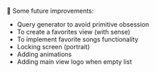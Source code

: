 📌 Some future improvements:
* Query generator to avoid primitive obsession
* To create a favorites view (with sense)
* To implement favorite songs functionality
* Locking screen (portrait)
* Adding animations
* Adding main view logo when empty list

